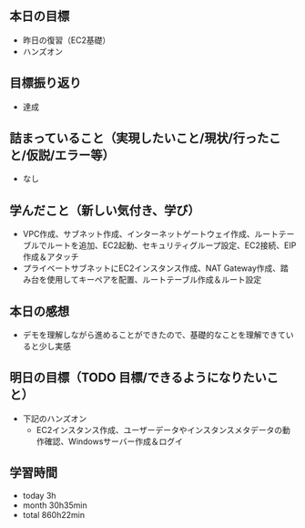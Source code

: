 ## 本日の目標
- 昨日の復習（EC2基礎）
- ハンズオン

## 目標振り返り
- 達成

## 詰まっていること（実現したいこと/現状/行ったこと/仮説/エラー等）
- なし

## 学んだこと（新しい気付き、学び）
- VPC作成、サブネット作成、インターネットゲートウェイ作成、ルートテーブルでルートを追加、EC2起動、セキュリティグループ設定、EC2接続、EIP作成＆アタッチ
- プライベートサブネットにEC2インスタンス作成、NAT Gateway作成、踏み台を使用してキーペアを配置、ルートテーブル作成＆ルート設定

## 本日の感想
- デモを理解しながら進めることができたので、基礎的なことを理解できていると少し実感

## 明日の目標（TODO 目標/できるようになりたいこと）
- 下記のハンズオン
  - EC2インスタンス作成、ユーザーデータやインスタンスメタデータの動作確認、Windowsサーバー作成＆ログイ

## 学習時間
- today 3h
- month 30h35min
- total 860h22min
